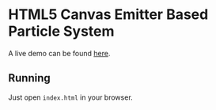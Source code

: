 HTML5 Canvas Emitter Based Particle System
==========================

A live demo can be found [here](https://topaz1008.github.io/canvas-particle-system/).

Running
---------

Just open `index.html` in your browser.
